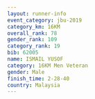 ```yaml
---
layout: runner-info 
event_category: jbu-2019 
category_km: 16KM  
overall_rank: 78
gender_rank: 109
category_rank: 19
bib: 62005
name: ISMAIL YUSOF
category: 16KM Men Veteran
gender: Male
finish_time: 2-28-40
country: Malaysia
---
```

